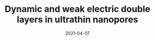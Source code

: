---
title: "Dynamic and weak electric double layers in ultrathin nanopores"
authors: Mohammad Heiranian, Yechan Noh, Narayana R Aluru
collection: publications
category: manuscripts
permalink: /publication/2021-04-07-double-layers-ultrathin-nanopores
date: 2021-04-07
venue: 'The Journal of Chemical Physics'
volume: 154
issue: 13
publisher: AIP Publishing
paperurl: 'https://pubs.aip.org/aip/jcp/article/154/13/134704/1065814'
---